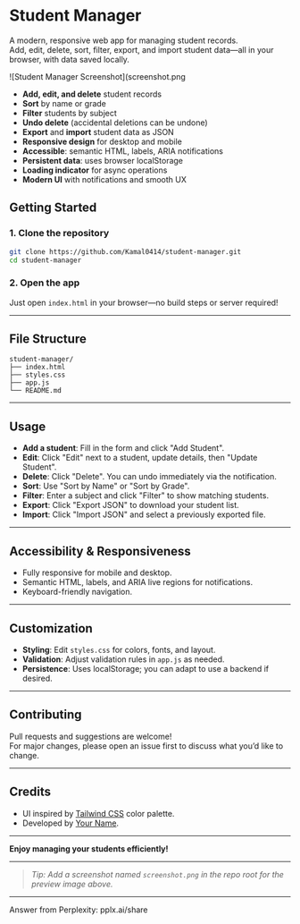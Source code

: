 # Student Manager

A modern, responsive web app for managing student records.  
Add, edit, delete, sort, filter, export, and import student data—all in your browser, with data saved locally.

![Student Manager Screenshot](screenshot.png

- **Add, edit, and delete** student records
- **Sort** by name or grade
- **Filter** students by subject
- **Undo delete** (accidental deletions can be undone)
- **Export** and **import** student data as JSON
- **Responsive design** for desktop and mobile
- **Accessible**: semantic HTML, labels, ARIA notifications
- **Persistent data**: uses browser localStorage
- **Loading indicator** for async operations
- **Modern UI** with notifications and smooth UX



## Getting Started

### 1. Clone the repository

```bash
git clone https://github.com/Kamal0414/student-manager.git
cd student-manager
```

### 2. Open the app

Just open `index.html` in your browser—no build steps or server required!

---

## File Structure

```
student-manager/
├── index.html
├── styles.css
├── app.js
└── README.md
```

---

## Usage

- **Add a student**: Fill in the form and click "Add Student".
- **Edit**: Click "Edit" next to a student, update details, then "Update Student".
- **Delete**: Click "Delete". You can undo immediately via the notification.
- **Sort**: Use "Sort by Name" or "Sort by Grade".
- **Filter**: Enter a subject and click "Filter" to show matching students.
- **Export**: Click "Export JSON" to download your student list.
- **Import**: Click "Import JSON" and select a previously exported file.

---

## Accessibility & Responsiveness

- Fully responsive for mobile and desktop.
- Semantic HTML, labels, and ARIA live regions for notifications.
- Keyboard-friendly navigation.

---

## Customization

- **Styling**: Edit `styles.css` for colors, fonts, and layout.
- **Validation**: Adjust validation rules in `app.js` as needed.
- **Persistence**: Uses localStorage; you can adapt to use a backend if desired.

---

## Contributing

Pull requests and suggestions are welcome!  
For major changes, please open an issue first to discuss what you’d like to change.


---

## Credits

- UI inspired by [Tailwind CSS](https://tailwindcss.com/) color palette.
- Developed by [Your Name](https://github.com/your-username).

---

**Enjoy managing your students efficiently!**

---

> _Tip: Add a screenshot named `screenshot.png` in the repo root for the preview image above._

---
Answer from Perplexity: pplx.ai/share
